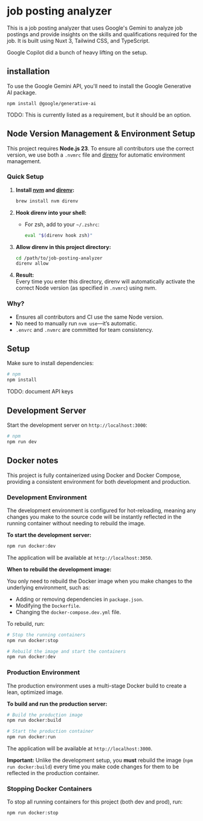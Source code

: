# job posting analyzer
This is a job posting analyzer that uses Google's Gemini to analyze job postings and provide insights on the skills and qualifications required for the job. It is built using Nuxt 3, Tailwind CSS, and TypeScript.

Google Copilot did a bunch of heavy lifting on the setup.

## installation
To use the Google Gemini API, you'll need to install the Google Generative AI package.

`npm install @google/generative-ai`

TODO: This is currently listed as a requirement, but it should be an option.


## Node Version Management & Environment Setup

This project requires **Node.js 23**. To ensure all contributors use the correct version, we use both a `.nvmrc` file and [direnv](https://direnv.net/) for automatic environment management.

### Quick Setup

1. **Install [nvm](https://github.com/nvm-sh/nvm) and [direnv](https://direnv.net/):**
   ```sh
   brew install nvm direnv
   ```

2. **Hook direnv into your shell:**
   - For zsh, add to your `~/.zshrc`:
     ```sh
     eval "$(direnv hook zsh)"
     ```

3. **Allow direnv in this project directory:**
   ```sh
   cd /path/to/job-posting-analyzer
   direnv allow
   ```

4. **Result:**  
   Every time you enter this directory, direnv will automatically activate the correct Node version (as specified in `.nvmrc`) using nvm.

### Why?

- Ensures all contributors and CI use the same Node version.
- No need to manually run `nvm use`—it’s automatic.
- `.envrc` and `.nvmrc` are committed for team consistency.


## Setup

Make sure to install dependencies:

```bash
# npm
npm install
```

TODO: document API keys 

## Development Server

Start the development server on `http://localhost:3000`:

```bash
# npm
npm run dev
```


## Docker notes

This project is fully containerized using Docker and Docker Compose, providing a consistent environment for both development and production.

### Development Environment

The development environment is configured for hot-reloading, meaning any changes you make to the source code will be instantly reflected in the running container without needing to rebuild the image.

**To start the development server:**

```bash
npm run docker:dev
```

The application will be available at `http://localhost:3050`.

**When to rebuild the development image:**

You only need to rebuild the Docker image when you make changes to the underlying environment, such as:

*   Adding or removing dependencies in `package.json`.
*   Modifying the `Dockerfile`.
*   Changing the `docker-compose.dev.yml` file.

To rebuild, run:

```bash
# Stop the running containers
npm run docker:stop

# Rebuild the image and start the containers
npm run docker:dev
```

### Production Environment

The production environment uses a multi-stage Docker build to create a lean, optimized image.

**To build and run the production server:**

```bash
# Build the production image
npm run docker:build

# Start the production container
npm run docker:run
```

The application will be available at `http://localhost:3000`.

**Important:** Unlike the development setup, you **must** rebuild the image (`npm run docker:build`) every time you make code changes for them to be reflected in the production container.

### Stopping Docker Containers

To stop all running containers for this project (both dev and prod), run:

```bash
npm run docker:stop
```

